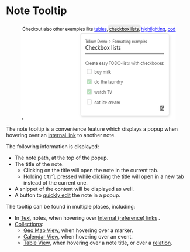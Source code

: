 # Note Tooltip
<figure class="image image-style-align-right"><img style="aspect-ratio:505/261;" src="Note Tooltip_image.png" width="505" height="261"></figure>

The note tooltip is a convenience feature which displays a popup when hovering over an [internal link](../../Note%20Types/Text/Links/Internal%20\(reference\)%20links.md) to another note.

The following information is displayed:

*   The note path, at the top of the popup.
*   The title of the note.
    *   Clicking on the title will open the note in the current tab.
    *   Holding <kbd>Ctrl</kbd> pressed while clicking the title will open in a new tab instead of the current one.
*   A snippet of the content will be displayed as well.
*   A button to [quickly edit](Quick%20edit.md) the note in a popup.

The tooltip can be found in multiple places, including:

*   In <a class="reference-link" href="../../Note%20Types/Text.md">Text</a> notes, when hovering over <a class="reference-link" href="../../Note%20Types/Text/Links/Internal%20(reference)%20links.md">Internal (reference) links</a> .
*   <a class="reference-link" href="../../Note%20Types/Collections.md">Collections</a>: 
    *   <a class="reference-link" href="../../Note%20Types/Collections/Geo%20Map%20View.md">Geo Map View</a>, when hovering over a marker.
    *   <a class="reference-link" href="../../Note%20Types/Collections/Calendar%20View.md">Calendar View</a>, when hovering over an event.
    *   <a class="reference-link" href="../../Note%20Types/Collections/Table%20View.md">Table View</a>, when hovering over a note title, or over a [relation](../../Advanced%20Usage/Attributes/Relations.md).